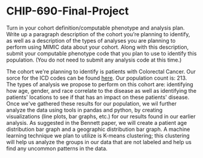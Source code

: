 # CHIP-690-Final-Project

Turn in your cohort definition/computable phenotype and analysis plan. Write up a paragraph description of the cohort you’re planning to identify, as well as a description of the types of analyses you are planning to perform using MIMIC data about your cohort. Along with this description, submit your computable phenotype code that you plan to use to identify this population. (You do not need to submit any analysis code at this time.) 

The cohort we're planning to identify is patients with Colorectal Cancer. Our sorce for the ICD codes can be found [here](https://www.ambrygen.com/material/oncology/icd-10-code-reference-sheets/icd-10-codes-non-breast/631). Our population count is: 213. The types of analysis we propose to perform on this cohort are: identifying how age, gender, and race correlate to the disease as well as identifying the patients' locations to see if that has an impact on these patients' disease. Once we've gathered these results for our population, we wil further analyze the data using tools in pandas and python, by creating visualizations (line plots, bar graphs, etc.) for our results found in our earlier analysis. As suggested in the Bennett paper, we will create a patient age distribution bar graph and a geographic distribution bar graph. A machine learning technique we plan to utilize is K-means clustering; this clustering will help us analyze the groups in our data that are not labeled and help us find any uncommon patterns in the data.

